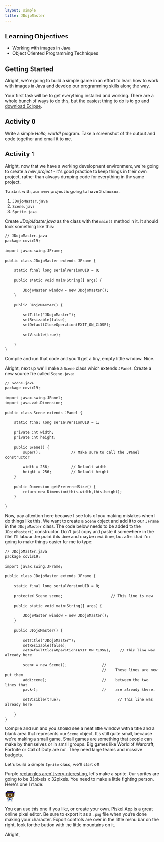 ```yaml
---
layout: simple
title: JDojoMaster
---
```


## Learning Objectives

* Working with images in Java
* Object Oriented Programming Techniques

## Getting Started

Alright, we're going to build a simple game in an effort to learn how to work with images in Java and develop our programming skills along the way.

Your first task will be to get everything installed and working. There are a whole bunch of ways to do this, but the easiest thing to do is to go and [download Eclipse][ECLIPSE].

## Activity 0

Write a simple *Hello, world!* program. Take a screenshot of the output and code together and email it to me.

## Activity 1

Alright, now that we have a working development environment, we're going to create a *new project* - it's good practice to keep things in their own project, rather than always dumping code for everything in the same project.

To start with, our new project is going to have 3 classes:

1. `JDojoMaster.java`
2. `Scene.java`
3. `Sprite.java`

Create *JDojoMaster.java* as the class with the `main()` method in it. It should look something like this:

```
// JDojoMaster.java
package covid19;

import javax.swing.JFrame;

public class JDojoMaster extends JFrame {

    static final long serialVersionUID = 0;

    public static void main(String[] args) {

        JDojoMaster window = new JDojoMaster();
    }

    public JDojoMaster() {

        setTitle("JDojoMaster");
        setResizable(false);
        setDefaultCloseOperation(EXIT_ON_CLOSE);

        setVisible(true);

    }
}
```

Compile and run that code and you'll get a tiny, empty little window. Nice.

Alright, next up we'll make a `Scene` class which extends `JPanel`. Create a new source file called `Scene.java`:

```
// Scene.java
package covid19;

import javax.swing.JPanel;
import java.awt.Dimension;

public class Scene extends JPanel {

    static final long serialVersionUID = 1;

    private int width;
    private int height;

    public Scene() {
        super();              // Make sure to call the JPanel constructor

        width = 256;          // Default width
        height = 256;         // Default height
    }

    public Dimension getPreferredSize() {
        return new Dimension(this.width,this.height);
    }

}
```

Now, pay attention here because I see lots of you making mistakes when I do things like this. We want to create a `Scene` object and add it to our `JFrame` in the `JDojoMaster` class. The code below needs to be added to the `JDojoMaster()` constructor. Don't just copy and paste it somewhere in the file! I'll labour the point this time and maybe next time, but after that I'm going to make things easier for me to type:

```
// JDojoMaster.java
package covid19;

import javax.swing.JFrame;

public class JDojoMaster extends JFrame {

    static final long serialVersionUID = 0;

    protected Scene scene;                      // This line is new

    public static void main(String[] args) {

        JDojoMaster window = new JDojoMaster();
    }

    public JDojoMaster() {

        setTitle("JDojoMaster");
        setResizable(false);
        setDefaultCloseOperation(EXIT_ON_CLOSE);    // This line was already here

        scene = new Scene();                //
                                            //    These lines are new put them
        add(scene);                         //    between the two lines that
        pack();                             //    are already there.

        setVisible(true);                          // This line was already here

    }
}
```

Compile and run and you should see a neat little window with a title and a blank area that represents our `Scene` object. It's still quite small, because we're making a small game. Small games are something that people can make by themselves or in small groups. Big games like World of Warcraft, Fortnite or Call of Duty are not. They need large teams and massive budgets.

Let's build a simple `Sprite` class, we'll start off



Purple [rectangles aren't very interesting][THOMAS], let's make a sprite. Our sprites are going to be 32pixels x 32pixels. You need to make a little fighting person. Here's one I made:

<img src="src/sprite.png" alt="Karate Dude">

You can use this one if you like, or create your own. [Piskel App][PISKEL] is a great online pixel editor. Be sure to export it as a `.png` file when you're done making your character. Export controls are over in the little menu bar on the right, look for the button with the little mountains on it.

Alright,

[ECLIPSE]: https://www.eclipse.org/downloads/
[THOMAS]: https://store.steampowered.com/app/220780/Thomas_Was_Alone/
[PISKEL]: https://www.piskelapp.com/

